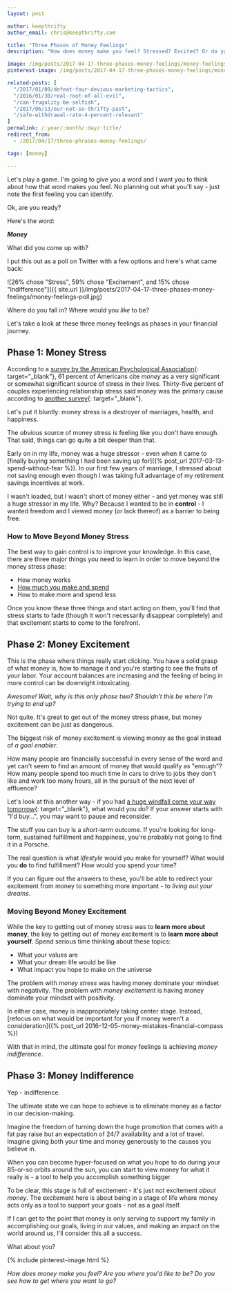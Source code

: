 ```yaml
---
layout: post

author: keepthrifty
author_email: chris@keepthrifty.com

title: "Three Phases of Money Feelings"
description: "How does money make you feel? Stressed? Excited? Or do you generally feel indifferent? Each of these is a step in your path to financial independence"

image: /img/posts/2017-04-17-three-phases-money-feelings/money-feelings.jpg
pinterest-image: /img/posts/2017-04-17-three-phases-money-feelings/money-feelings-pinterest

related-posts: [
  "/2017/01/09/defeat-four-devious-marketing-tactics",
  "/2016/01/30/real-root-of-all-evil",
  "/can-frugality-be-selfish",
  "/2017/06/13/our-not-so-thrifty-past",
  "/safe-withdrawal-rate-4-percent-relevant"
]
permalink: /:year/:month/:day/:title/
redirect_from:
  - /2017/04/17/three-phrases-money-feelings/

tags: [money]

---
```


Let's play a game. I'm going to give you a word and I want you to think about how that word makes you feel. No planning out what you'll say - just note the first feeling you can identify.

Ok, are you ready?

Here's the word:

___Money___

What did you come up with?

I put this out as a poll on Twitter with a few options and here's what came back:

![26% chose "Stress", 59% chose "Excitement", and 15% chose "Indifference"]({{ site.url }}/img/posts/2017-04-17-three-phases-money-feelings/money-feelings-poll.jpg)

Where do you fall in? Where would you _like_ to be?

Let's take a look at these three money feelings as phases in your financial journey.

## Phase 1: Money Stress

According to a [survey by the American Psychological Association](http://www.apa.org/news/press/releases/stress/2016/coping-with-change.PDF){: target="_blank"}, 61 percent of Americans cite _money_ as a very significant or somewhat significant source of stress in their lives. Thirty-five percent of couples experiencing relationship stress said money was the primary cause according to [another survey](http://www.cnbc.com/2015/02/04/money-is-the-leading-cause-of-stress-in-relationships.html){: target="_blank"}.

Let's put it bluntly: money stress is a destroyer of marriages, health, and happiness.

The _obvious_ source of money stress is feeling like you don't have enough. That said, things can go quite a bit deeper than that.

Early on in my life, money was a huge stressor - even when it came to [finally buying something I had been saving up for]({% post_url 2017-03-13-spend-without-fear %}). In our first few years of marriage, I stressed about not saving enough even though I was taking full advantage of my retirement savings incentives at work.

I wasn't loaded, but I wasn't short of money either - and yet money was still a huge stressor in my life. Why? Because I wanted to be in __control__ - I wanted freedom and I viewed money (or lack thereof) as a barrier to being free.

### How to Move Beyond Money Stress

The best way to gain control is to improve your knowledge. In this case, there are three major things you need to learn in order to move beyond the money stress phase:

- How money works
- [How much you make and spend]({{site.url}}/thrifty)
- How to make more and spend less

Once you know these three things and start acting on them, you'll find that stress starts to fade (though it won't necessarily disappear completely) and that excitement starts to come to the forefront.

## Phase 2: Money Excitement

This is the phase where things really start clicking. You have a solid grasp of what money is, how to manage it and you're starting to see the fruits of your labor. Your account balances are increasing and the feeling of being in more control can be downright intoxicating.

_Awesome! Wait, why is this only phase two? Shouldn't this be where I'm trying to end up?_

Not quite. It's great to get out of the money stress phase, but money excitement can be just as dangerous.

The biggest risk of money excitement is viewing money as the goal instead of _a goal enabler_.

How many people are financially successful in every sense of the word and yet can't seem to find an amount of money that would qualify as "enough"? How many people spend too much time in cars to drive to jobs they don't like and work too many hours, all in the pursuit of the next level of affluence?

Let's look at this another way - if you had [a huge windfall come your way tomorrow](http://time.com/4176128/powerball-jackpot-lottery-winners/){: target="_blank"}, what would you do? If your answer starts with "I'd buy...", you may want to pause and reconsider.

The stuff you can buy is a _short-term_ outcome. If you're looking for long-term, sustained fulfillment and happiness, you're probably not going to find it in a Porsche.

The real question is what _lifestyle_ would you make for yourself? What would you __do__ to find fulfillment? How would you spend your time?

If you can figure out the answers to these, you'll be able to redirect your excitement from money to something more important - to _living out your dreams_.

### Moving Beyond Money Excitement

While the key to getting out of money stress was to __learn more about money__, the key to getting out of money excitement is to __learn more about yourself__. Spend serious time thinking about these topics:

- What your values are
- What your dream life would be like
- What impact you hope to make on the universe

The problem with _money stress_ was having money dominate your mindset with negativity. The problem with _money excitement_ is having money dominate your mindset with positivity.

In either case, money is inappropriately taking center stage. Instead, [refocus on what would be important for you if money weren't a consideration]({% post_url 2016-12-05-money-mistakes-financial-compass %})

With that in mind, the ultimate goal for money feelings is achieving _money indifference_.

## Phase 3: Money Indifference

Yep - indifference.

The ultimate state we can hope to achieve is to eliminate money as a factor in our decision-making.

Imagine the freedom of turning down the huge promotion that comes with a fat pay raise but an expectation of 24/7 availability and a lot of travel. Imagine giving both your time and money generously to the causes you believe in.

When you can become hyper-focused on what you hope to do during your 85-or-so orbits around the sun, you can start to view money for what it really is - a tool to help you accomplish something bigger.

To be clear, this stage is full of excitement - it's just not excitement _about money_. The excitement here is about being in a stage of life where money acts only as a tool to support your goals - not as a goal itself.

If I can get to the point that money is only serving to support my family in accomplishing our goals, living in our values, and making an impact on the world around us, I'll consider this all a success.

What about you?

{% include pinterest-image.html %}

_How does money make you feel? Are you where you'd like to be? Do you see how to get where you want to go?_
